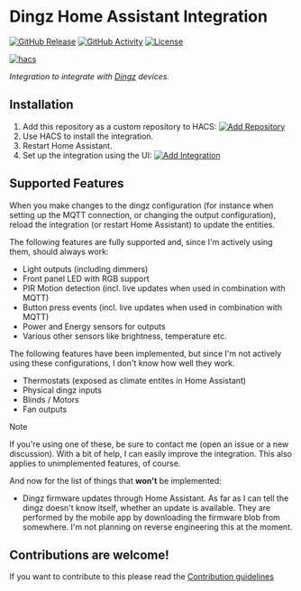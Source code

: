 # Dingz Home Assistant Integration

[![GitHub Release](https://img.shields.io/github/release/siku2/hass-dingz.svg?style=for-the-badge)](https://github.com/siku2/hass-dingz/releases)
[![GitHub Activity](https://img.shields.io/github/commit-activity/y/siku2/hass-dingz.svg?style=for-the-badge)](https://github.com/siku2/hass-dingz/commits/main)
[![License](https://img.shields.io/github/license/siku2/hass-dingz.svg?style=for-the-badge)](LICENSE)

[![hacs](https://img.shields.io/badge/HACS-Custom-orange.svg?style=for-the-badge)](https://hacs.xyz/docs/faq/custom_repositories)

_Integration to integrate with [Dingz](https://www.dingz.ch) devices._


## Installation

1. Add this repository as a custom repository to HACS: [![Add Repository](https://my.home-assistant.io/badges/hacs_repository.svg)](https://my.home-assistant.io/redirect/hacs_repository/?owner=siku2&repository=hass-dingz&category=integration)
2. Use HACS to install the integration.
3. Restart Home Assistant.
4. Set up the integration using the UI: [![Add Integration](https://my.home-assistant.io/badges/config_flow_start.svg)](https://my.home-assistant.io/redirect/config_flow_start/?domain=dingz)


## Supported Features

When you make changes to the dingz configuration (for instance when setting up the MQTT connection, or changing the output configuration), reload the integration (or restart Home Assistant) to update the entities.

The following features are fully supported and, since I'm actively using them, should always work:

- Light outputs (including dimmers)
- Front panel LED with RGB support
- PIR Motion detection (incl. live updates when used in combination with MQTT)
- Button press events (incl. live updates when used in combination with MQTT)
- Power and Energy sensors for outputs
- Various other sensors like brightness, temperature etc.

The following features have been implemented, but since I'm not actively using these configurations, I don't know how well they work.

- Thermostats (exposed as climate entites in Home Assistant)
- Physical dingz inputs
- Blinds / Motors
- Fan outputs

> [!NOTE]
> If you're using one of these, be sure to contact me (open an issue or a new discussion). With a bit of help, I can easily improve the integration.
> This also applies to unimplemented features, of course.

And now for the list of things that **won't** be implemented:

- Dingz firmware updates through Home Assistant. As far as I can tell the dingz doesn't know itself, whether an update is available. They are performed by the mobile app by downloading the firmware blob from somewhere. I'm not planning on reverse engineering this at the moment.

## Contributions are welcome!

If you want to contribute to this please read the [Contribution guidelines](CONTRIBUTING.md)
